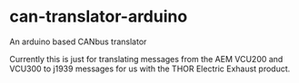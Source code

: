 # can-translator-arduino
An arduino based CANbus translator

Currently this is just for translating messages from the AEM VCU200 and VCU300 to j1939 messages for us with the THOR Electric Exhaust product.
